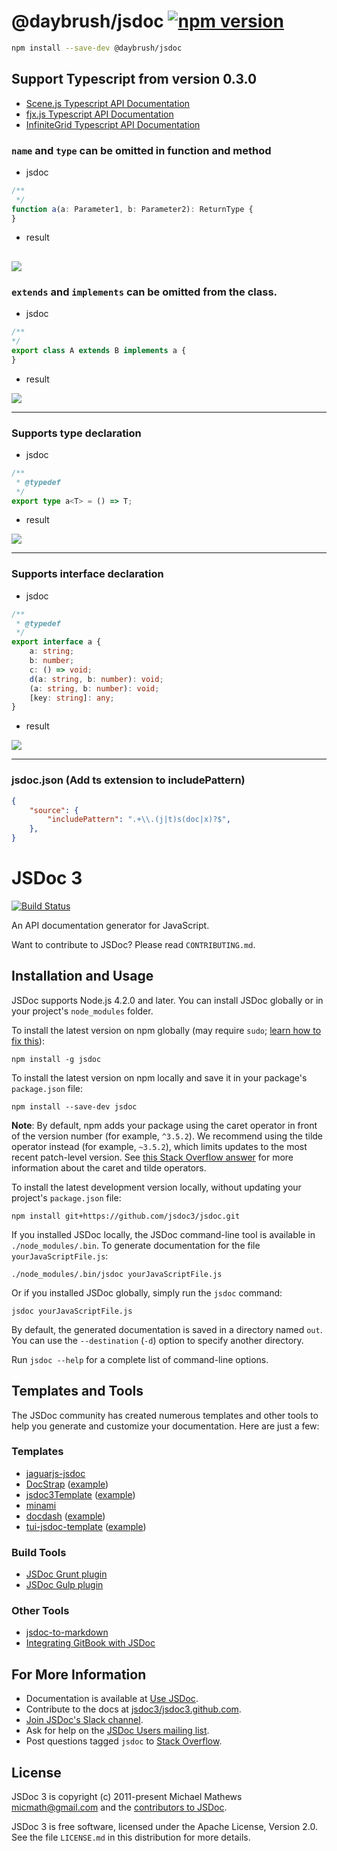 @daybrush/jsdoc [![npm version](https://badge.fury.io/js/%40daybrush%2Fjsdoc.svg)](https://badge.fury.io/js/%40daybrush%2Fjsdoc)
=======

```bash
npm install --save-dev @daybrush/jsdoc
```

## Support Typescript from version 0.3.0
* [Scene.js Typescript API Documentation](http://daybrush.com/scenejs/release/latest/doc/index.html)
* [fjx.js Typescript API Documentation](http://daybrush.com/fjx/release/latest/doc/index.html)
* [InfiniteGrid Typescript API Documentation](https://naver.github.io/egjs-infinitegrid/release/latest/doc/)

### ```name``` and ```type``` can be omitted in function and method
* jsdoc
```ts
/**
 */
function a(a: Parameter1, b: Parameter2): ReturnType {
}
```
* result

![](./images/function-result.png)
---

### ```extends``` and ```implements``` can be omitted from the class.
* jsdoc

```ts
/**
*/
export class A extends B implements a {
}
```

* result


![](./images/class-result.png)

---

### Supports type declaration
* jsdoc
```ts
/**
 * @typedef
 */
export type a<T> = () => T;
```

* result

![](./images/type-result.png)

---
### Supports interface declaration

* jsdoc
```ts
/**
 * @typedef
 */
export interface a {
    a: string;
    b: number;
    c: () => void;
    d(a: string, b: number): void;
    (a: string, b: number): void;
    [key: string]: any;
}
```

* result


![](./images/interface-result.png)

---


### jsdoc.json (Add ts extension to includePattern)
```json
{
    "source": {
        "includePattern": ".+\\.(j|t)s(doc|x)?$",
    },
}
```


JSDoc 3
=======

[![Build Status](https://travis-ci.org/jsdoc3/jsdoc.svg?branch=master)](http://travis-ci.org/jsdoc3/jsdoc)

An API documentation generator for JavaScript.

Want to contribute to JSDoc? Please read `CONTRIBUTING.md`.

Installation and Usage
----------------------

JSDoc supports Node.js 4.2.0 and later. You can install JSDoc globally or in your project's
`node_modules` folder.

To install the latest version on npm globally (may require `sudo`; [learn how to fix
this](https://docs.npmjs.com/getting-started/fixing-npm-permissions)):

    npm install -g jsdoc

To install the latest version on npm locally and save it in your package's `package.json` file:

    npm install --save-dev jsdoc

**Note**: By default, npm adds your package using the caret operator in front of the version number
(for example, `^3.5.2`). We recommend using the tilde operator instead (for example, `~3.5.2`),
which limits updates to the most recent patch-level version. See [this Stack Overflow
answer](https://stackoverflow.com/questions/22343224) for more information about the caret and tilde
operators.

To install the latest development version locally, without updating your project's `package.json`
file:

    npm install git+https://github.com/jsdoc3/jsdoc.git

If you installed JSDoc locally, the JSDoc command-line tool is available in `./node_modules/.bin`.
To generate documentation for the file `yourJavaScriptFile.js`:

    ./node_modules/.bin/jsdoc yourJavaScriptFile.js

Or if you installed JSDoc globally, simply run the `jsdoc` command:

    jsdoc yourJavaScriptFile.js

By default, the generated documentation is saved in a directory named `out`. You can use the
`--destination` (`-d`) option to specify another directory.

Run `jsdoc --help` for a complete list of command-line options.

Templates and Tools
-------------------

The JSDoc community has created numerous templates and other tools to help you generate and
customize your documentation. Here are just a few:

### Templates

+ [jaguarjs-jsdoc](https://github.com/davidshimjs/jaguarjs-jsdoc)
+ [DocStrap](https://github.com/docstrap/docstrap) ([example](https://docstrap.github.io/docstrap))
+ [jsdoc3Template](https://github.com/DBCDK/jsdoc3Template)
  ([example](https://github.com/danyg/jsdoc3Template/wiki#wiki-screenshots))
+ [minami](https://github.com/Nijikokun/minami)
+ [docdash](https://github.com/clenemt/docdash) ([example](http://clenemt.github.io/docdash/))
+ [tui-jsdoc-template](https://github.com/nhnent/tui.jsdoc-template) ([example](https://nhnent.github.io/tui.jsdoc-template/latest/))

### Build Tools

+ [JSDoc Grunt plugin](https://github.com/krampstudio/grunt-jsdoc)
+ [JSDoc Gulp plugin](https://github.com/mlucool/gulp-jsdoc3)

### Other Tools

+ [jsdoc-to-markdown](https://github.com/jsdoc2md/jsdoc-to-markdown)
+ [Integrating GitBook with
JSDoc](https://medium.com/@kevinast/integrate-gitbook-jsdoc-974be8df6fb3)

For More Information
--------------------

+ Documentation is available at [Use JSDoc](http://usejsdoc.org).
+ Contribute to the docs at [jsdoc3/jsdoc3.github.com](https://github.com/jsdoc3/jsdoc3.github.com).
+ [Join JSDoc's Slack channel](https://jsdoc-slack.appspot.com/).
+ Ask for help on the [JSDoc Users mailing list](http://groups.google.com/group/jsdoc-users).
+ Post questions tagged `jsdoc` to [Stack
Overflow](http://stackoverflow.com/questions/tagged/jsdoc).

License
-------

JSDoc 3 is copyright (c) 2011-present Michael Mathews <micmath@gmail.com> and the [contributors to
JSDoc](https://github.com/jsdoc3/jsdoc/graphs/contributors).

JSDoc 3 is free software, licensed under the Apache License, Version 2.0. See the file `LICENSE.md`
in this distribution for more details.
